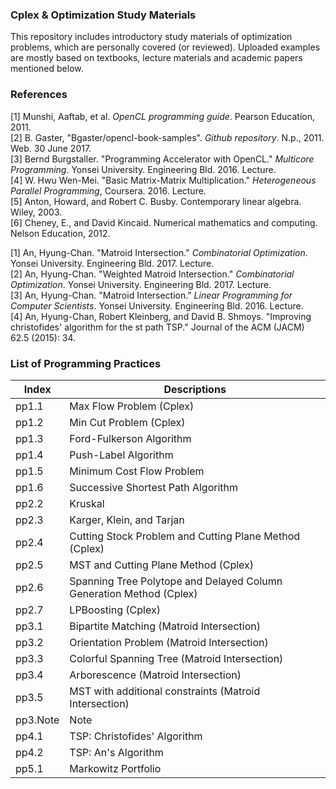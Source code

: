 ### Cplex & Optimization Study Materials
This repository includes introductory study materials of optimization problems, which are personally covered (or reviewed). Uploaded examples are mostly based on textbooks, lecture materials and academic papers mentioned below.

### References
[1] Munshi, Aaftab, et al. *OpenCL programming guide*. Pearson Education, 2011.<br/> 
[2] B. Gaster, "Bgaster/opencl-book-samples". *Github repository*. N.p., 2011. Web. 30 June 2017.<br/>
[3] Bernd Burgstaller. "Programming Accelerator with OpenCL." *Multicore Programming*. Yonsei University. Engineering Bld. 2016. Lecture.<br/>
[4] W. Hwu Wen-Mei. "Basic Matrix-Matrix Multiplication." *Heterogeneous Parallel Programming*, Coursera. 2016. Lecture.<br/>
[5] Anton, Howard, and Robert C. Busby. Contemporary linear algebra. Wiley, 2003.<br/>
[6] Cheney, E., and David Kincaid. Numerical mathematics and computing. Nelson Education, 2012.<br/>


[1] An, Hyung-Chan. "Matroid Intersection." *Combinatorial Optimization*. Yonsei University. Engineering Bld. 2017. Lecture.<br/>
[2] An, Hyung-Chan. "Weighted Matroid Intersection." *Combinatorial Optimization*. Yonsei University. Engineering Bld. 2017. Lecture.<br/>
[3] An, Hyung-Chan. "Matroid Intersection." *Linear Programming for Computer Scientists*. Yonsei University. Engineering Bld. 2016. Lecture.<br/>
[4] An, Hyung-Chan, Robert Kleinberg, and David B. Shmoys. "Improving christofides' algorithm for the st path TSP." Journal of the ACM (JACM) 62.5 (2015): 34.

### List of Programming Practices
| Index | Descriptions                                                            |
| -------- | -------------------------------------------------------------------- |
| pp1.1    | Max Flow Problem (Cplex)                                             |
| pp1.2    | Min Cut Problem (Cplex)                                              |
| pp1.3    | Ford-Fulkerson Algorithm                                             |
| pp1.4    | Push-Label Algorithm                                                 |
| pp1.5    | Minimum Cost Flow Problem                                            |
| pp1.6    | Successive Shortest Path Algorithm                                   |
| pp2.2    | Kruskal                                                              |
| pp2.3    | Karger, Klein, and Tarjan                                            |
| pp2.4    | Cutting Stock Problem and Cutting Plane Method (Cplex)               |
| pp2.5    | MST and Cutting Plane Method (Cplex)                                 |
| pp2.6    | Spanning Tree Polytope and Delayed Column Generation Method (Cplex)  |
| pp2.7    | LPBoosting (Cplex)                                                   |
| pp3.1    | Bipartite Matching (Matroid Intersection)                            |
| pp3.2    | Orientation Problem (Matroid Intersection)                           |
| pp3.3    | Colorful Spanning Tree (Matroid Intersection)                        |
| pp3.4    | Arborescence (Matroid Intersection)                                  |
| pp3.5    | MST with additional constraints (Matroid Intersection)               |
| pp3.Note | Note                                                                 |
| pp4.1    | TSP: Christofides' Algorithm                                         |
| pp4.2    | TSP: An's Algorithm                                                  |
| pp5.1    | Markowitz Portfolio                                                  |
